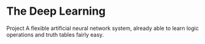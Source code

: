 # The Deep Learning
 Project
A flexible artificial neural network system, already able to learn logic operations and truth tables fairly easy.
